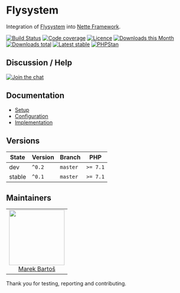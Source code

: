 # Flysystem

Integration of [Flysystem](http://flysystem.thephpleague.com/docs/) into [Nette Framework](https://nette.org).

[![Build Status](https://img.shields.io/travis/contributte/flysystem.svg?style=flat-square)](https://travis-ci.org/contributte/flysystem)
[![Code coverage](https://img.shields.io/coveralls/contributte/flysystem.svg?style=flat-square)](https://coveralls.io/r/contributte/flysystem)
[![Licence](https://img.shields.io/packagist/l/contributte/flysystem.svg?style=flat-square)](https://packagist.org/packages/contributte/flysystem)
[![Downloads this Month](https://img.shields.io/packagist/dm/contributte/flysystem.svg?style=flat-square)](https://packagist.org/packages/contributte/flysystem)
[![Downloads total](https://img.shields.io/packagist/dt/contributte/flysystem.svg?style=flat-square)](https://packagist.org/packages/contributte/flysystem)
[![Latest stable](https://img.shields.io/packagist/v/contributte/flysystem.svg?style=flat-square)](https://packagist.org/packages/contributte/flysystem)
[![PHPStan](https://img.shields.io/badge/PHPStan-enabled-brightgreen.svg?style=flat-square)](https://github.com/phpstan/phpstan)

## Discussion / Help

[![Join the chat](https://img.shields.io/gitter/room/contributte/contributte.svg?style=flat-square)](http://bit.ly/ctteg)

## Documentation

- [Setup](.docs/README.md#setup)
- [Configuration](.docs/README.md#configuration)
- [Implementation](.docs/README.md#implementation)

## Versions

| State       | Version | Branch   | PHP      |
|-------------|---------|----------|----------|
| dev         | `^0.2`  | `master` | `>= 7.1` |
| stable      | `^0.1`  | `master` | `>= 7.1` |

## Maintainers

<table>
  <tbody>
    <tr>
      <td align="center">
        <a href="https://github.com/mabar">
            <img width="150" height="150" src="https://avatars0.githubusercontent.com/u/20974277?s=150&v=4">
        </a>
        </br>
        <a href="https://github.com/mabar">Marek Bartoš</a>
      </td>
    </tr>
  </tbody>
</table>

Thank you for testing, reporting and contributing.
